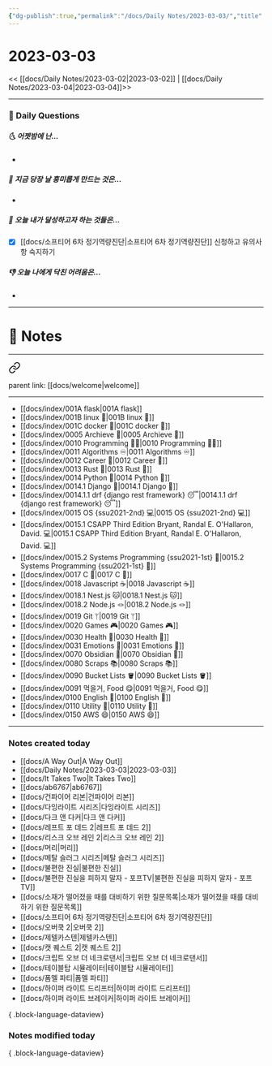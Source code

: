 ```yaml
---
{"dg-publish":true,"permalink":"/docs/Daily Notes/2023-03-03/","title":"2023-03-03","tags":["  DailyNote "]}
---
```



# 2023-03-03

<< [[docs/Daily Notes/2023-03-02\|2023-03-02]] | [[docs/Daily Notes/2023-03-04\|2023-03-04]]>>

---

### 📅 Daily Questions

##### 🌜 어젯밤에 난...

- 

##### 🙌 지금 당장 날 흥미롭게 만드는 것은...

- 

##### 🚀 오늘 내가 달성하고자 하는 것들은...

- [x] [[docs/소프티어 6차 정기역량진단\|소프티어 6차 정기역량진단]] 신청하고 유의사항 숙지하기

##### 👎 오늘 나에게 닥친 어려움은...

- 

---

# 📝 Notes

---

<div class="transclusion internal-embed is-loaded"><a class="markdown-embed-link" href="/docs/index/waypoint/" aria-label="Open link"><svg xmlns="http://www.w3.org/2000/svg" width="24" height="24" viewBox="0 0 24 24" fill="none" stroke="currentColor" stroke-width="2" stroke-linecap="round" stroke-linejoin="round" class="svg-icon lucide-link"><path d="M10 13a5 5 0 0 0 7.54.54l3-3a5 5 0 0 0-7.07-7.07l-1.72 1.71"></path><path d="M14 11a5 5 0 0 0-7.54-.54l-3 3a5 5 0 0 0 7.07 7.07l1.71-1.71"></path></svg></a><div class="markdown-embed">





parent link: [[docs/welcome\|welcome]]

---

- [[docs/index/001A flask\|001A flask]]
- [[docs/index/001B linux 🐧\|001B linux 🐧]]
- [[docs/index/001C docker 🐳\|001C docker 🐳]]
- [[docs/index/0005 Archieve 💾\|0005 Archieve 💾]]
- [[docs/index/0010 Programming 👩‍💻\|0010 Programming 👩‍💻]]
- [[docs/index/0011 Algorithms ♾️\|0011 Algorithms ♾️]]
- [[docs/index/0012 Career 💼\|0012 Career 💼]]
- [[docs/index/0013 Rust 🦀\|0013 Rust 🦀]]
- [[docs/index/0014 Python 🐍\|0014 Python 🐍]]
- [[docs/index/0014.1 Django 🎈\|0014.1 Django 🎈]]
- [[docs/index/0014.1.1 drf {django rest framework} 😴\|0014.1.1 drf {django rest framework} 😴]]
- [[docs/index/0015 OS {ssu2021-2nd} 💻\|0015 OS {ssu2021-2nd} 💻]]
- [[docs/index/0015.1 CSAPP Third Edition Bryant, Randal E. O'Hallaron, David. 💻\|0015.1 CSAPP Third Edition Bryant, Randal E. O'Hallaron, David. 💻]]
- [[docs/index/0015.2 Systems Programming {ssu2021-1st} 🐼\|0015.2 Systems Programming {ssu2021-1st} 🐼]]
- [[docs/index/0017 C 🍎\|0017 C 🍎]]
- [[docs/index/0018 Javascript ☕️\|0018 Javascript ☕️]]
- [[docs/index/0018.1 Nest.js 🐱\|0018.1 Nest.js 🐱]]
- [[docs/index/0018.2 Node.js 🪢\|0018.2 Node.js 🪢]]
- [[docs/index/0019 Git ᛘ\|0019 Git ᛘ]]
- [[docs/index/0020 Games 🎮\|0020 Games 🎮]]
- [[docs/index/0030 Health 💪\|0030 Health 💪]]
- [[docs/index/0031 Emotions 🤔\|0031 Emotions 🤔]]
- [[docs/index/0070 Obsidian 💎\|0070 Obsidian 💎]]
- [[docs/index/0080 Scraps 📚\|0080 Scraps 📚]]
- [[docs/index/0090 Bucket Lists 🪣\|0090 Bucket Lists 🪣]]
- [[docs/index/0091 먹을거, Food 😋\|0091 먹을거, Food 😋]]
- [[docs/index/0100 English 👻\|0100 English 👻]]
- [[docs/index/0110 Utility 🔧\|0110 Utility 🔧]]
- [[docs/index/0150 AWS 😄\|0150 AWS 😄]]




</div></div>


---

### Notes created today

- [[docs/A Way Out\|A Way Out]]
- [[docs/Daily Notes/2023-03-03\|2023-03-03]]
- [[docs/It Takes Two\|It Takes Two]]
- [[docs/ab6767\|ab6767]]
- [[docs/건파이어 리본\|건파이어 리본]]
- [[docs/다잉라이트 시리즈\|다잉라이트 시리즈]]
- [[docs/다크 앤 다커\|다크 앤 다커]]
- [[docs/레프트 포 데드 2\|레프트 포 데드 2]]
- [[docs/리스크 오브 레인 2\|리스크 오브 레인 2]]
- [[docs/머리\|머리]]
- [[docs/메탈 슬러그 시리즈\|메탈 슬러그 시리즈]]
- [[docs/불편한 진실\|불편한 진실]]
- [[docs/불편한 진실을 피하지 말자 - 포프TV\|불편한 진실을 피하지 말자 - 포프TV]]
- [[docs/소재가 떨어졌을 때를 대비하기 위한 질문목록\|소재가 떨어졌을 때를 대비하기 위한 질문목록]]
- [[docs/소프티어 6차 정기역량진단\|소프티어 6차 정기역량진단]]
- [[docs/오버쿡 2\|오버쿡 2]]
- [[docs/제텔카스텐\|제텔카스텐]]
- [[docs/캣 퀘스트 2\|캣 퀘스트 2]]
- [[docs/크립트 오브 더 네크로댄서\|크립트 오브 더 네크로댄서]]
- [[docs/테이블탑 시뮬레이터\|테이블탑 시뮬레이터]]
- [[docs/폼멜 파티\|폼멜 파티]]
- [[docs/하이퍼 라이트 드리프터\|하이퍼 라이트 드리프터]]
- [[docs/하이퍼 라이트 브레이커\|하이퍼 라이트 브레이커]]

{ .block-language-dataview}

### Notes modified today


{ .block-language-dataview}
